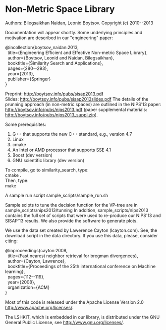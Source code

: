 Non-Metric Space Library
=================

Authors: Bilegsaikhan Naidan, Leonid Boytsov.
Copyright (c) 2010--2013

Documentation will appear shortly. Some underlying principles and motivation are described in our "engineering" paper:

@incollection{boytsov_naidan:2013,  
&nbsp;&nbsp;title={Engineering Efficient and Effective Non-metric Space Library},  
&nbsp;&nbsp;author={Boytsov, Leonid and Naidan, Bilegsaikhan},  
&nbsp;&nbsp;booktitle={Similarity Search and Applications},  
&nbsp;&nbsp;pages={280--293},  
&nbsp;&nbsp;year={2013},  
&nbsp;&nbsp;publisher={Springer}  
}  

Preprint: http://boytsov.info/pubs/sisap2013.pdf  
Slides: http://boytsov.info/pubs/sisap2013slides.pdf 
The details of the prunning approach (in non-metric spaces) are outlined in the NIPS'13 paper: http://boytsov.info/pubs/nips2013.pdf (paper supplemental materials: http://boytsov.info/pubs/nips2013_suppl.zip).

Some prerequisites:

1. G++ that supports the new C++ standard, e.g., version 4.7
2. Linux
3. cmake
4. An Intel or AMD processor that supports SSE 4.1
5. Boost (dev version)
6. GNU scientific library (dev version)

To compile, go to similarity_search, type:  
cmake .  
Then, type:  
make   

A sample run script sample_scripts/sample_run.sh

Sample scipts to tune the decision function for the VP-tree are in sample_scripts/nips2013/tunning
In addition, sample_scripts/nips2013 contains the full set of scripts that were used to re-produce our NIPS'13 and SISAP'13 results. We also provide the software to generate plots.

We use the data set created by Lawerence Cayton (lcayton.com). See, the download script in the data directory. If you use this data, please, consider citing:

@inproceedings{cayton:2008,  
&nbsp;&nbsp;title={Fast nearest neighbor retrieval for bregman divergences},  
&nbsp;&nbsp;author={Cayton, Lawrence},  
&nbsp;&nbsp;booktitle={Proceedings of the 25th international conference on Machine learning},  
&nbsp;&nbsp;pages={112--119},   
&nbsp;&nbsp;year={2008},   
&nbsp;&nbsp;organization={ACM}  
}  


Most of this code is released under the
Apache License Version 2.0 http://www.apache.org/licenses/.

The LSHKIT, which is embedded in our library, is distributed under the GNU General Public License, see http://www.gnu.org/licenses/. 

